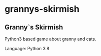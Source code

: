 # grannys-skirmish
## Granny`s Skirmish

Python3 based game about granny and cats.

Language: Python 3.8
